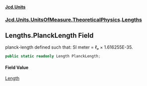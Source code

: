 #### [Jcd.Units](index.md 'index')
### [Jcd.Units.UnitsOfMeasure.TheoreticalPhysics](Jcd.Units.UnitsOfMeasure.TheoreticalPhysics.md 'Jcd.Units.UnitsOfMeasure.TheoreticalPhysics').[Lengths](Lengths.md 'Jcd.Units.UnitsOfMeasure.TheoreticalPhysics.Lengths')

## Lengths.PlanckLength Field

planck-length defined such that: SI meter = ℓₚ × 1.616255E-35.

```csharp
public static readonly Length PlanckLength;
```

#### Field Value
[Length](Length.md 'Jcd.Units.UnitTypes.Length')